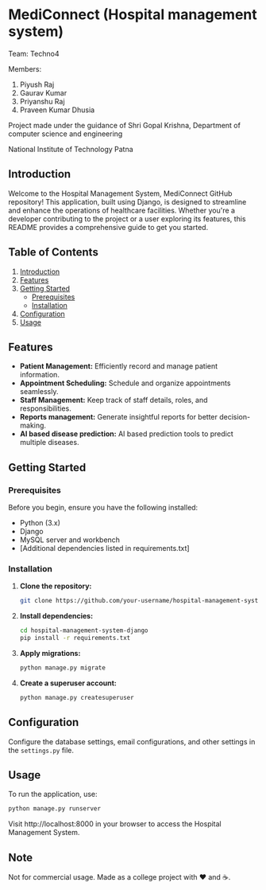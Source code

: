 # MediConnect (Hospital management system)
Team: Techno4

Members:
1. Piyush Raj
2. Gaurav Kumar
3. Priyanshu Raj
4. Praveen Kumar Dhusia

Project made under the guidance of Shri Gopal Krishna, Department of computer science and engineering

National Institute of Technology Patna 

## Introduction

Welcome to the Hospital Management System, MediConnect GitHub repository! This application, built using Django, is designed to streamline and enhance the operations of healthcare facilities. Whether you're a developer contributing to the project or a user exploring its features, this README provides a comprehensive guide to get you started.

## Table of Contents

1. [Introduction](#introduction)
2. [Features](#features)
3. [Getting Started](#getting-started)
    - [Prerequisites](#prerequisites)
    - [Installation](#installation)
4. [Configuration](#configuration)
5. [Usage](#usage)

## Features

- **Patient Management:** Efficiently record and manage patient information.
- **Appointment Scheduling:** Schedule and organize appointments seamlessly.
- **Staff Management:** Keep track of staff details, roles, and responsibilities.
- **Reports management:** Generate insightful reports for better decision-making.
- **AI based disease prediction:** AI based prediction tools to predict multiple diseases.

## Getting Started

### Prerequisites

Before you begin, ensure you have the following installed:

- Python (3.x)
- Django
- MySQL server and workbench
- [Additional dependencies listed in requirements.txt]

### Installation

1. **Clone the repository:**

    ```bash
    git clone https://github.com/your-username/hospital-management-system-django.git
    ```

2. **Install dependencies:**

    ```bash
    cd hospital-management-system-django
    pip install -r requirements.txt
    ```

3. **Apply migrations:**

    ```bash
    python manage.py migrate
    ```

4. **Create a superuser account:**

    ```bash
    python manage.py createsuperuser
    ```

## Configuration

Configure the database settings, email configurations, and other settings in the `settings.py` file.

## Usage

To run the application, use:

```bash
python manage.py runserver
```

Visit http://localhost:8000 in your browser to access the Hospital Management System.

## Note

Not for commercial usage. Made as a college project with ❤️ and ☕.
